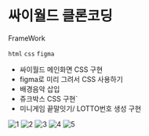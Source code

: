 # 싸이월드 클론코딩

FrameWork

`html` `css` `figma`

- 싸이월드 메인화면 CSS 구현
- figma로 미리 그려서 CSS 사용하기
- 배경음악 삽입
- 쥬크박스 CSS 구현`
- 미니게임 끝말잇기/ LOTTO번호 생성 구현

![1](https://github.com/hig0ni/cyworld/assets/111436454/ec693b74-bfab-44f4-8d0e-d338410c52e8)
![2](https://github.com/hig0ni/cyworld/assets/111436454/56b9dc96-0a6a-4b13-99a5-2f51d65772f5)
![3](https://github.com/hig0ni/cyworld/assets/111436454/da2e0fbb-b219-421c-8d00-2ae9d72d7081)
![4](https://github.com/hig0ni/cyworld/assets/111436454/987d344e-0cf5-4c28-8cad-2a6d35b6aba6)
![5](https://github.com/hig0ni/cyworld/assets/111436454/cf854dbd-b872-4e56-8867-32ab2bb525df)
